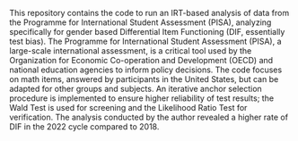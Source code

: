 This repository contains the code to run an IRT-based analysis of data from the Programme for International Student Assessment (PISA), analyzing specifically for gender based Differential Item Functioning (DIF, essentially test bias). The Programme for International Student Assessment (PISA), a large-scale international assessment, is a critical tool used by the Organization for Economic Co-operation and Development (OECD) and national education agencies to inform policy decisions. The code focuses on math items, answered by participants in the United States, but can be adapted for other groups and subjects. An iterative anchor selection procedure is implemented to ensure higher reliability of  test results; the Wald Test is used for screening and the Likelihood Ratio Test for verification. The analysis conducted by the author revealed a higher rate of DIF in the 2022 cycle compared to 2018.
